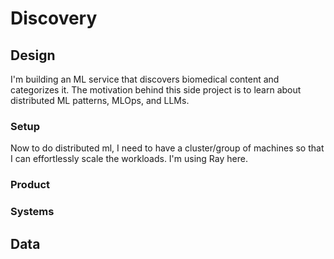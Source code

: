 # Discovery

## Design
I'm building an ML service that discovers biomedical content and categorizes it. The motivation behind this side project is to learn about distributed ML patterns, MLOps, and LLMs.

### Setup

Now to do distributed ml, I need to have a cluster/group of machines so that I can effortlessly scale the workloads. I'm using Ray here. 

### Product

### Systems

## Data
